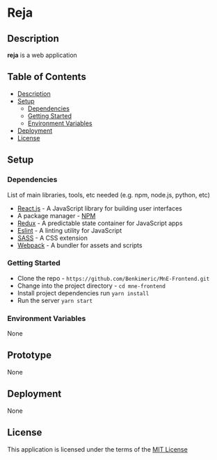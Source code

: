 # Reja

## Description

**reja** is a web application

## Table of Contents

- [Description](#description)
- [Setup](#setup)
  - [Dependencies](#dependencies)
  - [Getting Started](#getting-started)
  - [Environment Variables](#environment-variables)
- [Deployment](#deployment)
- [License](#license)

## Setup

### Dependencies

List of main libraries, tools, etc needed (e.g. npm, node.js, python, etc)

- [React.js](https://reactjs.org/) - A JavaScript library for building user interfaces
- A package manager - [NPM](https://www.npmjs.com/)
- [Redux](https://redux.js.org/) - A predictable state container for JavaScript apps
- [Eslint](https://eslint.org/) - A linting utility for JavaScript
- [SASS](https://sass-lang.com/) - A CSS extension
- [Webpack](https://webpack.js.org/) - A bundler for assets and scripts

### Getting Started

- Clone the repo - `https://github.com/Benkimeric/MnE-Frontend.git`
- Change into the project directory - `cd mne-frontend`
- Install project dependencies run `yarn install`
- Run the server `yarn start`

### Environment Variables

None

## Prototype

None

## Deployment

None

## License

This application is licensed under the terms of the [MIT License](#)
